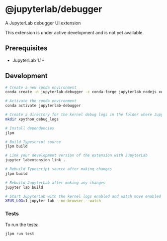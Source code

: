 # @jupyterlab/debugger

A JupyterLab debugger UI extension

This extension is under active development and is not yet available.

## Prerequisites

- JupyterLab 1.1+

## Development

```bash
# Create a new conda environment
conda create -n jupyterlab-debugger -c conda-forge jupyterlab nodejs xeus-python ptvsd

# Activate the conda environment
conda activate jupyterlab-debugger

# Create a directory for the kernel debug logs in the folder where JupyterLab is started
mkdir xpython_debug_logs

# Install dependencies
jlpm

# Build Typescript source
jlpm build

# Link your development version of the extension with JupyterLab
jupyter labextension link .

# Rebuild Typescript source after making changes
jlpm build

# Rebuild JupyterLab after making any changes
jupyter lab build

# Start JupyterLab with the kernel logs enabled and watch move enabled
XEUS_LOG=1 jupyter lab --no-browser --watch
```

### Tests

To run the tests:

```bash
jlpm run test
```
